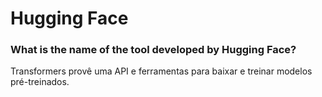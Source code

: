 # Hugging Face

### What is the name of the tool developed by Hugging Face?

Transformers provê uma API e ferramentas para baixar e treinar modelos pré-treinados.